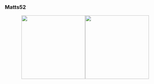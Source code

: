 ### Matts52

<div style="display: flex; justify-content: center;">
    <img height=200 src="https://github-readme-stats.vercel.app/api?username=Matts52&theme=vue-dark" />
    <img height=200 src="https://github-readme-stats.vercel.app/api/top-langs?username=Matts52&layout=compact&langs_count=8&card_width=320&size_weight=0.5&count_weight=0.5&theme=vue-dark&hide=jupyter%20notebook" />
</div>

